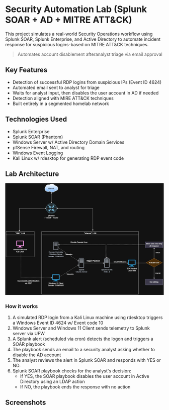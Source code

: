 # Security Automation Lab (Splunk SOAR + AD + MITRE ATT&CK)
This project simulates a real-world Security Operations workflow using Splunk SOAR, Splunk Enterprise, and Active Directory to automate incident response for suspicious logins-based on MITRE ATT&CK techniques.
> Automates account disablement afteranalyst triage via email approval

## Key Features
- Detection of successful RDP logins from suspicious IPs (Event ID 4624)
- Automated email sent to analyst for triage
- Waits for analyst input, then disables the user account in AD if needed
- Detection aligned with MIRE ATT&CK techniques
- Built entirely in a segmented homelab network

## Technologies Used
- Splunk Enterprise
- Splunk SOAR (Phantom)
- Windows Server w/ Active Directory Domain Services
- pfSense Firewall, NAT, and routing
- Windows Event Logging
- Kali Linux w/ rdesktop for generating RDP event code

## Lab Architecture
![Diagram](images/ADSPlunkSOAR.jpg)
### How it works
1. A simulated RDP login from a Kali Linux machine using rdesktop triggers a Windows Event ID 4624 w/ Event code 10
2. Windows Server and Windows 11 Client sends telemetry to Splunk server via UFW
3. A Splunk alert (scheduled via cron) detects the logon and triggers a SOAR playbook
4. The playbook sends an email to a security analyst asking whether to disable the AD account
5. The analyst reviews the alert in Splunk SOAR and responds with YES or NO.
6. Splunk SOAR playbook checks for the analyst's decision:
   - If YES, the SOAR playbook disables the user account in Active Directory using an LDAP action
   - If NO, the playbook ends the response with no action

## Screenshots

